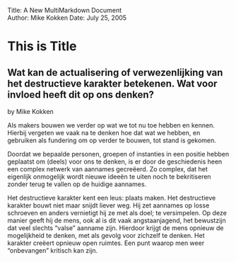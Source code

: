 Title:  A New MultiMarkdown Document  
Author: Mike Kokken
Date:   July 25, 2005 

# This is Title
## Wat kan de actualisering of verwezenlijking van het destructieve karakter betekenen. Wat voor invloed heeft dit op ons denken?
by Mike Kokken

Als makers bouwen we verder op wat we tot nu toe hebben en kennen. Hierbij vergeten we vaak na te denken hoe dat wat we hebben, en gebruiken als fundering om op verder te bouwen, tot stand is gekomen.

Doordat we bepaalde personen, groepen of instanties in een positie hebben geplaatst om (deels) voor ons te denken, is er door de geschiedenis heen een complex netwerk van aannames gecreëerd. Zo complex, dat het eigenlijk onmogelijk wordt nieuwe ideeën te uiten noch te bekritiseren zonder terug te vallen op de huidige aannames. 

Het destructieve karakter kent een leus: plaats maken. Het destructieve karakter bouwt niet maar snijdt liever weg. Hij zet aannames op losse schroeven en anders vernietigt hij ze met als doel; te versimpelen. Op deze manier geeft hij de mens, ook al is dit vaak angstaanjagend, het bewustzijn dat veel slechts “valse” aanname zijn. Hierdoor krijgt de mens opnieuw de mogelijkheid te denken, met als gevolg voor zichzelf te denken. Het karakter creëert opnieuw open ruimtes. Een punt waarop men weer “onbevangen” kritisch kan zijn. 